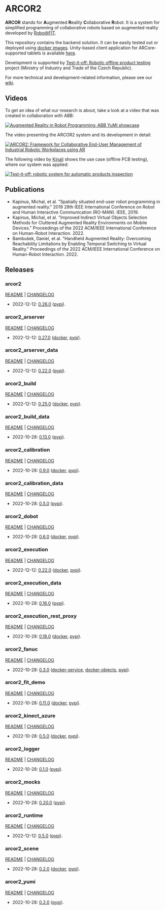 # ARCOR2

**ARCOR** stands for **A**ugmented **R**eality **C**ollaborative **R**obot. It is a system for simplified programming of collaborative robots based on augmented reality developed by [Robo@FIT](https://www.fit.vut.cz/research/group/robo/.en). 

This repository contains the backend solution. It can be easily tested out or deployed using [docker images](https://hub.docker.com/u/arcor2). Unity-based client application for ARCore-supported tablets is available [here](https://github.com/robofit/arcor2_editor).

Development is supported by [Test-it-off: Robotic offline product testing](https://www.fit.vut.cz/research/project/1308/) project (Ministry of Industry and Trade of the Czech Republic).

For more technical and development-related information, please see our [wiki](https://github.com/robofit/arcor2/wiki).

## Videos

To get an idea of what our research is about, take a look at a video that was created in collaboration with ABB:

[![Augmented Reality in Robot Programming: ABB YuMi showcase](http://i3.ytimg.com/vi/1sN1aUmuBjg/hqdefault.jpg)](https://youtu.be/1sN1aUmuBjg)

The video presenting the ARCOR2 system and its development in detail:

[![ARCOR2: Framework for Collaborative End-User Management of Industrial Robotic Workplaces using AR](https://img.youtube.com/vi/RI1uiIEiPK8/hqdefault.jpg)](https://youtu.be/RI1uiIEiPK8)

The following video by [Kinali](https://www.kinali.cz/en/) shows the use case (offline PCB testing), where our system was applied:

[![Test-it-off: robotic system for automatic products inspection](http://i3.ytimg.com/vi/6uktcrJCmc0/hqdefault.jpg)](https://youtu.be/6uktcrJCmc0)

## Publications
 
- Kapinus, Michal, et al. "Spatially situated end-user robot programming in augmented reality." 2019 28th IEEE International Conference on Robot and Human Interactive Communication (RO-MAN). IEEE, 2019.
- Kapinus, Michal, et al. "Improved Indirect Virtual Objects Selection Methods for Cluttered Augmented Reality Environments on Mobile Devices." Proceedings of the 2022 ACM/IEEE International Conference on Human-Robot Interaction. 2022.
- Bambušek, Daniel, et al. "Handheld Augmented Reality: Overcoming Reachability Limitations by Enabling Temporal Switching to Virtual Reality." Proceedings of the 2022 ACM/IEEE International Conference on Human-Robot Interaction. 2022.

## Releases

### arcor2

[README](src/python/arcor2/README.md) | [CHANGELOG](src/python/arcor2/CHANGELOG.md)

 - 2022-12-12: [0.26.0](https://github.com/robofit/arcor2/releases/tag/arcor2%2F0.26.0) ([pypi](https://pypi.org/project/arcor2/0.26.0/)).
 
### arcor2_arserver

[README](src/python/arcor2_arserver/README.md) | [CHANGELOG](src/python/arcor2_arserver/CHANGELOG.md)

 - 2022-12-12: [0.27.0](https://github.com/robofit/arcor2/releases/tag/arcor2_arserver%2F0.27.0) ([docker](https://hub.docker.com/r/arcor2/arcor2_arserver/tags?page=1&ordering=last_updated&name=0.27.0), [pypi](https://pypi.org/project/arcor2-arserver/0.27.0/)).
 
### arcor2_arserver_data

[README](src/python/arcor2_arserver_data/README.md) | [CHANGELOG](src/python/arcor2_arserver_data/CHANGELOG.md)

 - 2022-12-12: [0.22.0](https://github.com/robofit/arcor2/releases/tag/arcor2_arserver_data%2F0.22.0) ([pypi](https://pypi.org/project/arcor2-arserver-data/0.22.0/)).

### arcor2_build

[README](src/python/arcor2_build/README.md) | [CHANGELOG](src/python/arcor2_build/CHANGELOG.md)

 - 2022-12-12: [0.25.0](https://github.com/robofit/arcor2/releases/tag/arcor2_build%2F0.25.0) ([docker](https://hub.docker.com/r/arcor2/arcor2_build/tags?page=1&ordering=last_updated&name=0.25.0), [pypi](https://pypi.org/project/arcor2-build/0.25.0/)).

### arcor2_build_data

[README](src/python/arcor2_build_data/README.md) | [CHANGELOG](src/python/arcor2_build_data/CHANGELOG.md)

 - 2022-10-28: [0.13.0](https://github.com/robofit/arcor2/releases/tag/arcor2_build_data%2F0.13.0) ([pypi](https://pypi.org/project/arcor2-build-data/0.13.0/)).

### arcor2_calibration

[README](src/python/arcor2_calibration/README.md) | [CHANGELOG](src/python/arcor2_calibration/CHANGELOG.md)

 - 2022-10-28: [0.9.0](https://github.com/robofit/arcor2/releases/tag/arcor2_calibration%2F0.9.0) ([docker](https://hub.docker.com/r/arcor2/arcor2_calibration/tags?page=1&ordering=last_updated&name=0.9.0), [pypi](https://pypi.org/project/arcor2-calibration/0.9.0/)).

### arcor2_calibration_data

[README](src/python/arcor2_calibration_data/README.md) | [CHANGELOG](src/python/arcor2_calibration_data/CHANGELOG.md)

 - 2022-10-28: [0.5.0](https://github.com/robofit/arcor2/releases/tag/arcor2_calibration_data%2F0.5.0) ([pypi](https://pypi.org/project/arcor2-calibration-data/0.5.0/)).

### arcor2_dobot

[README](src/python/arcor2_dobot/README.md) | [CHANGELOG](src/python/arcor2_dobot/CHANGELOG.md)

 - 2022-10-28: [0.6.0](https://github.com/robofit/arcor2/releases/tag/arcor2_dobot%2F0.6.0) ([docker](https://hub.docker.com/r/arcor2/arcor2_dobot/tags?page=1&ordering=last_updated&name=0.6.0), [pypi](https://pypi.org/project/arcor2-dobot/0.6.0/)).

### arcor2_execution

[README](src/python/arcor2_execution/README.md) | [CHANGELOG](src/python/arcor2_execution/CHANGELOG.md)

 - 2022-12-12: [0.22.0](https://github.com/robofit/arcor2/releases/tag/arcor2_execution%2F0.22.0) ([docker](https://hub.docker.com/r/arcor2/arcor2_execution/tags?page=1&ordering=last_updated&name=0.22.0), [pypi](https://pypi.org/project/arcor2-execution/0.22.0/)).
 
### arcor2_execution_data

[README](src/python/arcor2_execution_data/README.md) | [CHANGELOG](src/python/arcor2_execution_data/CHANGELOG.md)

 - 2022-10-28: [0.16.0](https://github.com/robofit/arcor2/releases/tag/arcor2_execution_data%2F0.16.0) ([pypi](https://pypi.org/project/arcor2-execution-data/0.16.0/)).
 
### arcor2_execution_rest_proxy

[README](src/python/arcor2_execution_rest_proxy/README.md) | [CHANGELOG](src/python/arcor2_execution_rest_proxy/CHANGELOG.md)

 - 2022-10-28: [0.18.0](https://github.com/robofit/arcor2/releases/tag/arcor2_execution_rest_proxy%2F0.18.0) ([docker](https://hub.docker.com/r/arcor2/arcor2_execution_proxy/tags?page=1&ordering=last_updated&name=0.18.0), [pypi](https://pypi.org/project/arcor2-execution-rest-proxy/0.18.0/)).
 
### arcor2_fanuc

[README](src/python/arcor2_fanuc/README.md) | [CHANGELOG](src/python/arcor2_fanuc/CHANGELOG.md)

 - 2022-10-28: [0.3.0](https://github.com/robofit/arcor2/releases/tag/arcor2_fanuc%2F0.3.0) ([docker-service](https://hub.docker.com/r/arcor2/arcor2_fanuc/tags?page=1&ordering=last_updated&name=0.1.0), [docker-objects](https://hub.docker.com/r/arcor2/arcor2_fanuc_upload_object_types/tags?page=1&ordering=last_updated&name=0.3.0), [pypi](https://pypi.org/project/arcor2-fanuc/0.3.0/)). 

### arcor2_fit_demo

[README](src/python/arcor2_fit_demo/README.md) | [CHANGELOG](src/python/arcor2_fit_demo/CHANGELOG.md)

- 2022-10-28: [0.11.0](https://github.com/robofit/arcor2/releases/tag/arcor2_fit_demo%2F0.11.0) ([docker](https://hub.docker.com/r/arcor2/arcor2_upload_fit_demo/tags?page=1&ordering=last_updated&name=0.10.1), [pypi](https://pypi.org/project/arcor2-fit-demo/0.11.0/)).
  
### arcor2_kinect_azure

[README](src/python/arcor2_kinect_azure/README.md) | [CHANGELOG](src/python/arcor2_kinect_azure/CHANGELOG.md)

 - 2022-10-28: [0.5.0](https://github.com/robofit/arcor2/releases/tag/arcor2_kinect_azure%2F0.5.0) ([docker](https://hub.docker.com/r/arcor2/arcor2_kinect_azure/tags?page=1&ordering=last_updated&name=0.5.0), [pypi](https://pypi.org/project/arcor2_kinect_azure/0.5.0/)).

### arcor2_logger

[README](src/python/arcor2_logger/README.md) | [CHANGELOG](src/python/arcor2_logger/CHANGELOG.md)

 - 2022-10-28: [0.1.0](https://github.com/robofit/arcor2/releases/tag/arcor2_logger%2F0.1.0) ([pypi](https://pypi.org/project/arcor2-logger/0.1.0/)).
 
### arcor2_mocks

[README](src/python/arcor2_mocks/README.md) | [CHANGELOG](src/python/arcor2_mocks/CHANGELOG.md)

 - 2022-10-28: [0.20.0](https://github.com/robofit/arcor2/releases/tag/arcor2_mocks%2F0.20.0) ([pypi](https://pypi.org/project/arcor2-mocks/0.20.0/)).

### arcor2_runtime

[README](src/python/arcor2_runtime/README.md) | [CHANGELOG](src/python/arcor2_runtime/CHANGELOG.md)

 - 2022-12-12: [0.5.0](https://github.com/robofit/arcor2/releases/tag/arcor2_runtime%2F0.5.0) ([pypi](https://pypi.org/project/arcor2-runtime/0.5.0/)).

### arcor2_scene

[README](src/python/arcor2_scene/README.md) | [CHANGELOG](src/python/arcor2_scene/CHANGELOG.md)

 - 2022-10-28: [0.2.0](https://github.com/robofit/arcor2/releases/tag/arcor2_scene%2F0.2.0) ([docker](https://hub.docker.com/r/arcor2/arcor2_scene/tags?page=1&ordering=last_updated&name=0.2.0), [pypi](https://pypi.org/project/arcor2-scene/0.2.0/)).

### arcor2_yumi

[README](src/python/arcor2_yumi/README.md) | [CHANGELOG](src/python/arcor2_yumi/CHANGELOG.md)

 - 2022-10-28: [0.2.0](https://github.com/robofit/arcor2/releases/tag/arcor2_yumi%2F0.2.0) ([pypi](https://pypi.org/project/arcor2-yumi/0.2.0/)).

